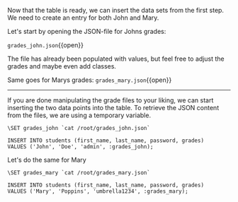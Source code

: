 Now that the table is ready, we can insert the data sets from the first step. We need to create an entry for both John
and Mary.

Let's start by opening the JSON-file for Johns grades:

`grades_john.json`{{open}}

The file has already been populated with values, but feel free to adjust the grades and maybe even add classes.

Same goes for Marys grades: `grades_mary.json`{{open}}

---

If you are done manipulating the grade files to your liking, we can start inserting the two data points into the table.
To retrieve the JSON content from the files, we are using a temporary variable.

```postgresql
\SET grades_john `cat /root/grades_john.json`

INSERT INTO students (first_name, last_name, password, grades)
VALUES ('John', 'Doe', 'admin', :grades_john);
```

Let's do the same for Mary
```postgresql
\SET grades_mary `cat /root/grades_mary.json`

INSERT INTO students (first_name, last_name, password, grades)
VALUES ('Mary', 'Poppins', 'umbrella1234', :grades_mary);
```
